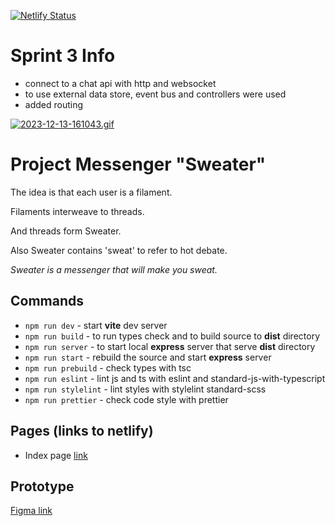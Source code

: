 [![Netlify Status](https://api.netlify.com/api/v1/badges/4abdf3ad-280d-4be4-a89a-c669f97d395f/deploy-status?branch=deploy)](https://app.netlify.com/sites/tangerine-panda-5ff950/deploys)

# Sprint 3 Info
- connect to a chat api with http and websocket
- to use external data store, event bus and controllers were used
- added routing

[![2023-12-13-161043.gif](https://i.postimg.cc/WbhSrkWN/2023-12-13-161043.gif)](https://postimg.cc/9rHGHrHK)


# Project Messenger "Sweater"

The idea is that each user is a filament.

Filaments interweave to threads.

And threads form Sweater.

Also Sweater contains 'sweat' to refer to hot debate.

_Sweater is a messenger that will make you sweat._

## Commands

- `npm run dev` - start **vite** dev server
- `npm run build` - to run types check and to build source to **dist** directory
- `npm run server` - to start local **express** server that serve **dist** directory
- `npm run start` - rebuild the source and start **express** server
- `npm run prebuild` - check types with tsc
- `npm run eslint` - lint js and ts with eslint and standard-js-with-typescript
- `npm run stylelint` - lint styles with stylelint standard-scss
- `npm run prettier` - check code style with prettier

## Pages (links to netlify)

- Index page [link](https://tangerine-panda-5ff950.netlify.app/)

## Prototype

[Figma link](https://www.figma.com/file/Qg7ZcgVIdRBW2Vo03Nf5J1/Untitled?type=design&node-id=0%3A1&mode=design&t=PMcwbCtKFhTk3CQB-1)
